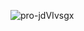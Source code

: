 ![pro-jdVIvsgx](https://github.com/tapankumar216/Finance-App-Sales-Screen-Jetpack-Compose/assets/97246397/bfac74dd-309d-4286-970a-a9a30d777441)

